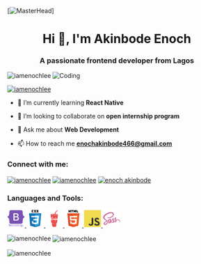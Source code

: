 [![MasterHead](https://camo.githubusercontent.com/48ec00ed4c84e771db4a1db90b56352923a8d644452a32b434d68e97006c9337/68747470733a2f2f63686b736b696c6c732e636f6d2f77702d636f6e74656e742f75706c6f6164732f323032302f30342f504e432d416e696d617465642d42616e6e6572732e676966)]
<h1 align="center">Hi 👋, I'm Akinbode Enoch</h1>
<h3 align="center">A passionate frontend developer from Lagos</h3>
<img align = "right" alt = "Coding" width =" 400" src="[https://www.pinterest.com/pin/784822672535142521/](https://raw.githubusercontent.com/viveksinghup/viveksinghup/main/dev.gif)">

<p align="left"> <img src="https://komarev.com/ghpvc/?username=iamenochlee&label=Profile%20views&color=0e75b6&style=flat" alt="iamenochlee" /> </p>

<p align="left"> <a href="https://twitter.com/iamenochlee" target="blank"><img src="https://img.shields.io/twitter/follow/iamenochlee?logo=twitter&style=for-the-badge" alt="iamenochlee" /></a> </p>

- 🌱 I’m currently learning **React Native**

- 👯 I’m looking to collaborate on **open internship program**

- 💬 Ask me about **Web Development**

- 📫 How to reach me **enochakinbode466@gmail.com**

<h3 align="left">Connect with me:</h3>
<p align="left">
<a href="https://codepen.io/iamenochlee" target="blank"><img align="center" src="https://raw.githubusercontent.com/rahuldkjain/github-profile-readme-generator/master/src/images/icons/Social/codepen.svg" alt="iamenochlee" height="30" width="40" /></a>
<a href="https://twitter.com/iamenochlee" target="blank"><img align="center" src="https://raw.githubusercontent.com/rahuldkjain/github-profile-readme-generator/master/src/images/icons/Social/twitter.svg" alt="iamenochlee" height="30" width="40" /></a>
<a href="https://www.youtube.com/c/enoch akinbode" target="blank"><img align="center" src="https://raw.githubusercontent.com/rahuldkjain/github-profile-readme-generator/master/src/images/icons/Social/youtube.svg" alt="enoch akinbode" height="30" width="40" /></a>
</p>

<h3 align="left">Languages and Tools:</h3>
<p align="left"> <a href="https://getbootstrap.com" target="_blank" rel="noreferrer"> <img src="https://raw.githubusercontent.com/devicons/devicon/master/icons/bootstrap/bootstrap-plain-wordmark.svg" alt="bootstrap" width="40" height="40"/> </a> <a href="https://www.w3schools.com/css/" target="_blank" rel="noreferrer"> <img src="https://raw.githubusercontent.com/devicons/devicon/master/icons/css3/css3-original-wordmark.svg" alt="css3" width="40" height="40"/> </a> <a href="https://gulpjs.com" target="_blank" rel="noreferrer"> <img src="https://raw.githubusercontent.com/devicons/devicon/master/icons/gulp/gulp-plain.svg" alt="gulp" width="40" height="40"/> </a> <a href="https://www.w3.org/html/" target="_blank" rel="noreferrer"> <img src="https://raw.githubusercontent.com/devicons/devicon/master/icons/html5/html5-original-wordmark.svg" alt="html5" width="40" height="40"/> </a> <a href="https://developer.mozilla.org/en-US/docs/Web/JavaScript" target="_blank" rel="noreferrer"> <img src="https://raw.githubusercontent.com/devicons/devicon/master/icons/javascript/javascript-original.svg" alt="javascript" width="40" height="40"/> </a> <a href="https://sass-lang.com" target="_blank" rel="noreferrer"> <img src="https://raw.githubusercontent.com/devicons/devicon/master/icons/sass/sass-original.svg" alt="sass" width="40" height="40"/> </a> </p>

<p><img align="left" src="https://github-readme-stats.vercel.app/api/top-langs?username=iamenochlee&show_icons=true&locale=en&layout=compact" alt="iamenochlee" /></p>

<p>&nbsp;<img align="center" src="https://github-readme-stats.vercel.app/api?username=iamenochlee&show_icons=true&locale=en" alt="iamenochlee" /></p>

<p><img align="center" src="https://github-readme-streak-stats.herokuapp.com/?user=iamenochlee&" alt="iamenochlee" /></p>
